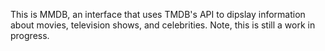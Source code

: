 This is MMDB, an interface that uses TMDB's API to dipslay information about movies, television shows, and celebrities.  Note, this is still a work in progress.


